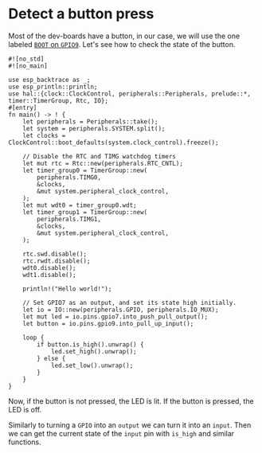 # Detect a button press

Most of the dev-boards have a button, in our case, we will use the one labeled [`BOOT` on `GPIO9`]. Let's see how to check the state of the button.

```rust,ignore
#![no_std]
#![no_main]

use esp_backtrace as _;
use esp_println::println;
use hal::{clock::ClockControl, peripherals::Peripherals, prelude::*, timer::TimerGroup, Rtc, IO};
#[entry]
fn main() -> ! {
    let peripherals = Peripherals::take();
    let system = peripherals.SYSTEM.split();
    let clocks = ClockControl::boot_defaults(system.clock_control).freeze();

    // Disable the RTC and TIMG watchdog timers
    let mut rtc = Rtc::new(peripherals.RTC_CNTL);
    let timer_group0 = TimerGroup::new(
        peripherals.TIMG0,
        &clocks,
        &mut system.peripheral_clock_control,
    );
    let mut wdt0 = timer_group0.wdt;
    let timer_group1 = TimerGroup::new(
        peripherals.TIMG1,
        &clocks,
        &mut system.peripheral_clock_control,
    );

    rtc.swd.disable();
    rtc.rwdt.disable();
    wdt0.disable();
    wdt1.disable();

    println!("Hello world!");

    // Set GPIO7 as an output, and set its state high initially.
    let io = IO::new(peripherals.GPIO, peripherals.IO_MUX);
    let mut led = io.pins.gpio7.into_push_pull_output();
    let button = io.pins.gpio9.into_pull_up_input();

    loop {
        if button.is_high().unwrap() {
            led.set_high().unwrap();
        } else {
            led.set_low().unwrap();
        }
    }
}
```

Now, if the button is not pressed, the LED is lit. If the button is pressed, the LED is off.

Similarly to turning a `GPIO` into an `output` we can turn it into an `input`. Then we can get the current state of the `input` pin with `is_high` and similar functions.

[`BOOT` on `GPIO9`]: https://github.com/esp-rs/esp-rust-board#ios
